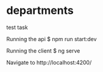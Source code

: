 # departments
test task 

Running the api
$ npm run start:dev

Running the client
$ ng serve

Navigate to http://localhost:4200/

